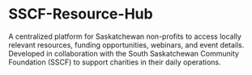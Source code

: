 # SSCF-Resource-Hub
A centralized platform for Saskatchewan non-profits to access locally relevant resources, funding opportunities, webinars, and event details. Developed in collaboration with the South Saskatchewan Community Foundation (SSCF) to support charities in their daily operations.
